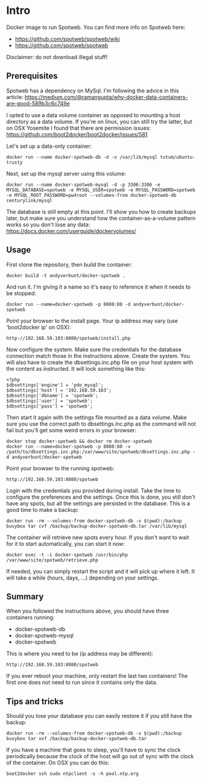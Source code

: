 # Intro

Docker image to run Spotweb. You can find more info on Spotweb here:

* https://github.com/spotweb/spotweb/wiki
* https://github.com/spotweb/spotweb

Disclaimer: do not download illegal stuff!

## Prerequisites

Spotweb has a dependency on MySql. I'm following the advice in this article: https://medium.com/@ramangupta/why-docker-data-containers-are-good-589b3c6c749e

I opted to use a data volume container as opposed to mounting a host directory as a data volume. If you're on linux, you can still try the latter, but on OSX Yosemite I found that there are permission issues: https://github.com/boot2docker/boot2docker/issues/581

Let's set up a data-only container:

    docker run --name docker-spotweb-db -d -v /var/lib/mysql tutum/ubuntu-trusty

Next, set up the mysql server using this volume:

    docker run --name docker-spotweb-mysql -d -p 3306:3306 -e MYSQL_DATABASE=spotweb -e MYSQL_USER=spotweb -e MYSQL_PASSWORD=spotweb -e MYSQL_ROOT_PASSWORD=pw4root --volumes-from docker-spotweb-db centurylink/mysql


The database is still empty at this point. I'll show you how to create backups later, but make sure you understand how the container-as-a-volume pattern works so you don't lose any data: https://docs.docker.com/userguide/dockervolumes/


## Usage

First clone the repository, then build the container:

    docker build -t andyverbunt/docker-spotweb .

And run it. I'm giving it a name so it's easy to reference it when it needs to be stopped:

    docker run --name=docker-spotweb -p 8080:80 -d andyverbunt/docker-spotweb

Point your browser to the install page. Your ip address may vary (use 'boot2docker ip' on OSX):

    http://192.168.59.103:8080/spotweb/install.php

Now configure the system. Make sure the credentials for the database connection match those in the instructions above. Create the system. You will also have to create the dbsettings.inc.php file on your host system with the content as instructed. It will look something like this:

	<?php 
	$dbsettings['engine'] = 'pdo_mysql';
	$dbsettings['host'] = '192.168.59.103';
	$dbsettings['dbname'] = 'spotweb';
	$dbsettings['user'] = 'spotweb';
	$dbsettings['pass'] = 'spotweb';


Then start it again with the settings file mounted as a data volume. Make sure you use the correct path to dbsettings.inc.php as the command will not fail but you'll get some weird errors in your browser:

    docker stop docker-spotweb && docker rm docker-spotweb
    docker run --name=docker-spotweb -p 8080:80 -v /path/to/dbsettings.inc.php:/var/www/site/spotweb/dbsettings.inc.php -d andyverbunt/docker-spotweb

Point your browser to the running spotweb:

    http://192.168.59.103:8080/spotweb

Login with the credentials you provided during install. Take the time to configure the preferences and the settings.
Once this is done, you still don't have any spots, but all the settings are persisted in the database. This is a good time to make a backup:

    docker run -rm --volumes-from docker-spotweb-db -v $(pwd):/backup busybox tar cvf /backup/backup-docker-spotweb-db.tar /var/lib/mysql

The container will retrieve new spots every hour. If you don't want to wait for it to start automatically, you can start it now: 

    docker exec -t -i docker-spotweb /usr/bin/php /var/www/site/spotweb/retrieve.php

If needed, you can simply restart the script and it will pick up where it left. It will take a while (hours, days, ...) depending on your settings.

## Summary

When you followed the instructions above, you should have three containers running:

- docker-spotweb-db
- docker-spotweb-mysql
- docker-spotweb

This is where you need to be (ip address may be different):

    http://192.168.59.103:8080/spotweb

If you ever reboot your machine, only restart the last two containers! The first one does not need to run since it contains only the data.

## Tips and tricks

Should you lose your database you can easily restore it if you still have the backup:

    docker run -rm --volumes-from docker-spotweb-db -v $(pwd):/backup busybox tar xvf /backup/backup-docker-spotweb-db.tar

If you have a machine that goes to sleep, you'll have to sync the clock periodically because the clock of the host will go out of sync with the clock of the container.
On OSX you can do this:

    boot2docker ssh sudo ntpclient -s -h pool.ntp.org

